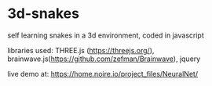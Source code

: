 # 3d-snakes
self learning snakes in a 3d environment, coded in javascript

libraries used: THREE.js (https://threejs.org/), brainwave.js(https://github.com/zefman/Brainwave), jquery

live demo at: https://home.noire.io/project_files/NeuralNet/